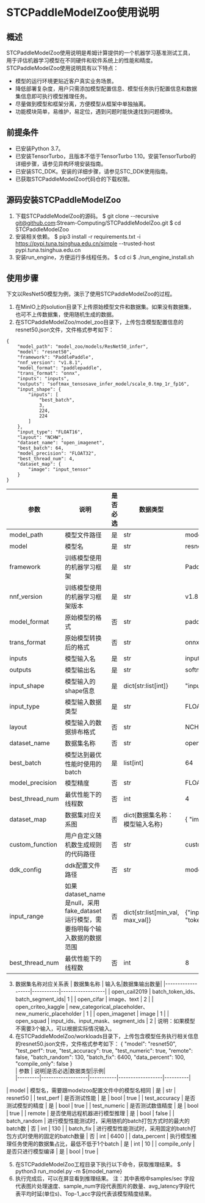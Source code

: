 # STCPaddleModelZoo使用说明
## 概述
STCPaddleModelZoo使用说明是希姆计算提供的一个机器学习基准测试工具，用于评估机器学习模型在不同硬件和软件系统上的性能和精度。STCPaddleModelZoo使用说明具有以下特点：
- 模型的运行环境更贴近客户真实业务场景。
- 降低部署复杂度，用户只需添加模型配置信息、模型任务执行配置信息和数据集信息即可执行模型推理任务。
- 尽量做到模型和框架分离，方便模型从框架中单独抽离。
- 功能模块简单，易维护，易定位，遇到问题时能快速找到问题模块。
## 前提条件
- 已安装Python 3.7。
- 已安装TensorTurbo，且版本不低于TensorTurbo 1.10。安装TensorTurbo的详细步骤，请参见异构环境安装指南。
- 已安装STC_DDK。安装的详细步骤，请参见STC_DDK使用指南。
- 已获取STCPaddleModelZoo代码仓的下载权限。
## 源码安装STCPaddleModelZoo
1. 下载STCPaddleModelZoo的源码。
$ git clone --recursive git@github.com:Stream-Computing/STCPaddleModelZoo.git
$ cd STCPaddleModelZoo
2. 安装相关依赖。
$ pip3 install -r requirements.txt -i https://pypi.tuna.tsinghua.edu.cn/simple --trusted-host pypi.tuna.tsinghua.edu.cn
3. 安装run_engine，方便运行多线程任务。
$  cd ci
$  ./run_engine_install.sh 
## 使用步骤
下文以ResNet50模型为例，演示了使用STCPaddleModelZoo的过程。
1. 在MinIO上的solution目录下上传原始模型文件和数据集。如果没有数据集，也可不上传数据集，使用随机生成的数据。
2. 在STCPaddleModelZoo/model_zoo目录下，上传包含模型配置信息的resnet50.json文件，文件格式参考如下：
```
{
    "model_path": "model_zoo/models/ResNet50_infer",
    "model": "resnet50",
    "framework": "PaddlePaddle",
    "nnf_version": "v1.8.1",
    "model_format": "paddlepaddle",
    "trans_format": "onnx",
    "inputs": "inputs",
    "outputs": "softmax_tensosave_infer_model/scale_0.tmp_1r_fp16",
    "input_shape": {
        "inputs": [
            "best_batch",
            3,
            224,
            224
        ]
    },
    "input_type": "FLOAT16",
    "layout": "NCHW",
    "dataset_name": "open_imagenet",
    "best_batch": 64,
    "model_precision": "FLOAT32",
    "best_thread_num": 4,
    "dataset_map": {
        "image": "input_tensor"
    }
}
```
| 参数	  | 说明|是否必选|数据类型|示例|	
|---------|-------------------|-----------|------------------|------------------------|
| model_path | 模型文件路径| 是 | str | model_zoo/models/ResNet50_infer|
| model      | 模型名 | 是 | str | resnet50 |
| framework  | 训练模型使用的机器学习框架 | 是 | str | PaddlePaddle |
| nnf_version | 训练模型使用的机器学习框架版本 | 是 | str | v1.8.1 |
| model_format | 原始模型的格式 | 否 | str | paddlepaddle |
| trans_format | 原始模型转换后的格式 | 否 | str | onnx |
| inputs | 模型输入名 | 是 | str | inputs |
| outputs | 模型输出名 | 是 | str | softmax_tensosave_infer_model/scale_0.tmp_1r_fp16 |
| input_shape | 模型输入的shape信息 | 是 | dict{str:list[int]} | "inputs": [ "best_batch", 3, 224, 224 ] |
| input_type | 模型输入数据类型 | 是 | str | FLOAT16 |
| layout | 模型输入的数据排布格式 | 否 | str | NCHW |
| dataset_name | 数据集名称 | 否 | str | open_imagenet |
| best_batch | 模型达到最优性能时使用的batch | 是 | list[int] | 64 |
| model_precision | 模型精度 | 否 | str | FLOAT32 |
| best_thread_num | 最优性能下的线程数 | 否 | int | 4 |
| dataset_map | 数据集对应关系图 | 否 | dict{数据集名称：模型输入名称} | { "image": "input_tensor" } |
| custom_function | 用户自定义随机数生成规则的代码路径 | 否 | str | custom_function/test_func.py |
| ddk_config | ddk配置文件路径 | 否 | str | model_zoo/models/2D_Unet/config.json |
| input_range | 如果dataset_name是null，采用fake_dataset运行模型，需要指明每个输入数据的数据范围 | 否 | dict{str:list[min_val, max_val]} | {"input_ids.1": [1,100], "attention_mask.1": [1,100], "token_type_ids.1": [1,100]} |
| best_thread_num | 最优性能下的线程数 | 否 | int | 8 |
3. 数据集名称对应关系表
| 数据集名称	  | 输入名|数据集输出数量|
|-------------------|-----------|------------------|
| open_cail2019 | batch_token_ids、batch_segment_ids|  1 |
| open_cifar |  	image、text | 2 |
| open_criteo_kaggle | new_categorical_placeholder、new_numeric_placeholder | 1 |
| open_imagenet | image | 1 |
| open_squad | input_ids、input_mask、segment_ids | 2 |
说明：如果模型不需要3个输入，可以根据实际情况输入。
4. 在STCPaddleModelZoo/workloads目录下，上传包含模型任务执行相关信息的resnet50.json文件，文件格式参考如下：
{
    "model": "resnet50",
    "test_perf": true,
    "test_accuracy": true,
    "test_numeric": true,
    "remote": false,
    "batch_random": 130,
    "batch_fix": 6400,
    "data_percent": 100,
    "compile_only": false
}           
| 参数	  | 说明|是否必选|数据类型|示例|	    
|---------|-------------------|-----------|------------------|----------|

| model      | 模型名，需要跟modelzoo配置文件中的模型名相同 | 是 | str | resnet50 |
| test_perf  | 是否测试性能 | 是 | bool | true |
| test_accuracy | 是否测试模型的精度 | 是 | bool | true |
| test_numeric | 是否测试数值精度 | 是 | bool | true |
| remote | 是否使用远程机器进行模型推理 | 是 | bool | false |
| batch_random | 进行模型性能测试时，采用随机的batch打包方式时的最大的batch数 | 否 | int | 130 |
| batch_fix | 进行模型性能测试时，采用固定的batch打包方式时使用的固定的batch数量 | 否 | int | 6400 |
| data_percent | 执行模型推理任务使用的数据集占比，最低不低于1个batch | 是 | int | 10 |
| compile_only | 是否只进行模型编译 | 是 | bool | true |

5. 在STCPaddleModelZoo工程目录下执行以下命令，获取推理结果。
$ python3 run_model.py -m ${model_name} 
6. 执行完成后，可以在屏显看到推理结果。
注：其中表格中samples/sec 字段代表图片处理速度、sample_num字段代表图片的数量、avg_latency字段代表平均时延(单位s)、Top-1_acc字段代表该模型精度结果。

